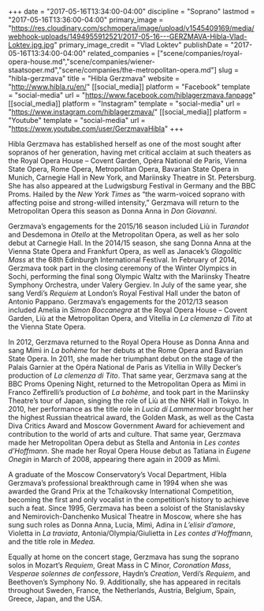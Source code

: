 +++
date = "2017-05-16T13:34:00-04:00"
discipline = "Soprano"
lastmod = "2017-05-16T13:36:00-04:00"
primary_image = "https://res.cloudinary.com/schmopera/image/upload/v1545409169/media/webhook-uploads/1494955912521/2017-05-16---GERZMAVA-Hibla-Vlad-Loktev.jpg.jpg"
primary_image_credit = "Vlad Loktev"
publishDate = "2017-05-16T13:34:00-04:00"
related_companies = ["scene/companies/royal-opera-house.md","scene/companies/wiener-staatsoper.md","scene/companies/the-metropolitan-opera.md"]
slug = "hibla-gerzmava"
title = "Hibla Gerzmava"
website = "http://www.hibla.ru/en/"
[[social_media]]
platform = "Facebook"
template = "social-media"
url = "https://www.facebook.com/hiblagerzmava.fanpage"
[[social_media]]
platform = "Instagram"
template = "social-media"
url = "https://www.instagram.com/hiblagerzmava/"
[[social_media]]
platform = "Youtube"
template = "social-media"
url = "https://www.youtube.com/user/GerzmavaHibla"
+++

Hibla Gerzmava has established herself as one of the most sought after sopranos of her generation, having met critical acclaim at such theaters as the Royal Opera House – Covent Garden, Opéra National de Paris, Vienna State Opera, Rome Opera, Metropolitan Opera, Bavarian State Opera in Munich, Carnegie Hall in New York, and Mariinsky Theatre in St. Petersburg. She has also appeared at the Ludwigsburg Festival in Germany and the BBC Proms. Hailed by the *New York Times* as “the warm-voiced soprano with affecting poise and strong-willed intensity,” Gerzmava will return to the Metropolitan Opera this season as Donna Anna in *Don Giovanni*.

Gerzmava’s engagements for the 2015/16 season included Liù in *Turandot* and Desdemona in *Otello* at the Metropolitan Opera, as well as her solo debut at Carnegie Hall. In the 2014/15 season, she sang Donna Anna at the Vienna State Opera and Frankfurt Opera, as well as Janacek’s *Glagolitic Mass* at the 68th Edinburgh International Festival. In February of 2014, Gerzmava took part in the closing ceremony of the Winter Olympics in Sochi, performing the final song Olympic Waltz with the Mariinsky Theatre Symphony Orchestra, under Valery Gergiev. In July of the same year, she sang Verdi’s *Requiem* at London’s Royal Festival Hall under the baton of Antonio Pappano. Gerzmava’s engagements for the 2012/13 season included Amelia in *Simon Boccanegra* at the Royal Opera House – Covent Garden, Liù at the Metropolitan Opera, and Vitellia in *La clemenza di Tito* at the Vienna State Opera.

In 2012, Gerzmava returned to the Royal Opera House as Donna Anna and sang Mimì in *La bohème* for her debuts at the Rome Opera and Bavarian State Opera. In 2011, she made her triumphant debut on the stage of the Palais Garnier at the Opéra National de Paris as Vitellia in Willy Decker’s production of *La clemenza di Tito*. That same year, Gerzmava sang at the BBC Proms Opening Night, returned to the Metropolitan Opera as Mimì in Franco Zeffirelli’s production of *La bohème*, and took part in the Mariinsky Theatre’s tour of Japan, singing the role of Liù at the NHK Hall in Tokyo. In 2010, her performance as the title role in *Lucia di Lammermoor* brought her the highest Russian theatrical award, the Golden Mask, as well as the Casta Diva Critics Award and Moscow Government Award for achievement and contribution to the world of arts and culture. That same year, Gerzmava made her Metropolitan Opera debut as Stella and Antonia in *Les contes d’Hoffmann*. She made her Royal Opera House debut as Tatiana in *Eugene Onegin* in March of 2008, appearing there again in 2009 as Mimì.

A graduate of the Moscow Conservatory’s Vocal Department, Hibla Gerzmava’s professional breakthrough came in 1994 when she was awarded the Grand Prix at the Tchaikovsky International Competition, becoming the first and only vocalist in the competition’s history to achieve such a feat. Since 1995, Gerzmava has been a soloist of the Stanislavsky and Nemirovich-Danchenko Musical Theatre in Moscow, where she has sung such roles as Donna Anna, Lucia, Mimì, Adina in *L’elisir d’amore*, Violetta in *La traviata*, Antonia/Olympia/Giulietta in *Les contes d’Hoffmann*, and the title role in *Medea*.

Equally at home on the concert stage, Gerzmava has sung the soprano solos in Mozart’s *Requiem*, Great Mass in C Minor, *Coronation Mass*, *Vesperae solennes de confessore*, Haydn’s *Creation*, Verdi’s *Requiem*, and Beethoven’s Symphony No. 9. Additionally, she has appeared in recitals throughout Sweden, France, the Netherlands, Austria, Belgium, Spain, Greece, Japan, and the USA.
